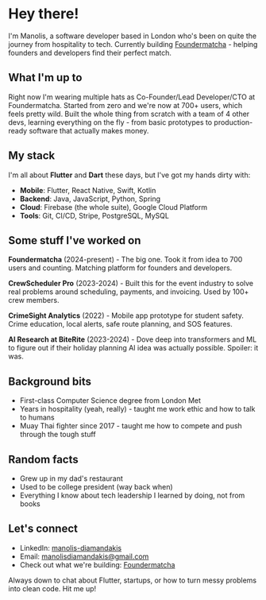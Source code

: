 # Hey there! 

I'm Manolis, a software developer based in London who's been on quite the journey from hospitality to tech. Currently building [Foundermatcha](https://www.foundermatcha.com/) - helping founders and developers find their perfect match.

## What I'm up to

Right now I'm wearing multiple hats as Co-Founder/Lead Developer/CTO at Foundermatcha. Started from zero and we're now at 700+ users, which feels pretty wild. Built the whole thing from scratch with a team of 4 other devs, learning everything on the fly - from basic prototypes to production-ready software that actually makes money.

## My stack

I'm all about **Flutter** and **Dart** these days, but I've got my hands dirty with:

- **Mobile**: Flutter, React Native, Swift, Kotlin
- **Backend**: Java, JavaScript, Python, Spring
- **Cloud**: Firebase (the whole suite), Google Cloud Platform
- **Tools**: Git, CI/CD, Stripe, PostgreSQL, MySQL

## Some stuff I've worked on

**Foundermatcha** (2024-present) - The big one. Took it from idea to 700 users and counting. Matching platform for founders and developers.

**CrewScheduler Pro** (2023-2024) - Built this for the event industry to solve real problems around scheduling, payments, and invoicing. Used by 100+ crew members.

**CrimeSight Analytics** (2022) - Mobile app prototype for student safety. Crime education, local alerts, safe route planning, and SOS features.

**AI Research at BiteRite** (2023-2024) - Dove deep into transformers and ML to figure out if their holiday planning AI idea was actually possible. Spoiler: it was.

## Background bits

- First-class Computer Science degree from London Met
- Years in hospitality (yeah, really) - taught me work ethic and how to talk to humans
- Muay Thai fighter since 2017 - taught me how to compete and push through the tough stuff

## Random facts

- Grew up in my dad's restaurant
- Used to be college president (way back when)
- Everything I know about tech leadership I learned by doing, not from books

## Let's connect

- LinkedIn: [manolis-diamandakis](https://www.linkedin.com/in/manolis-diamandakis-0a1922a7/)
- Email: manolisdiamandakis@gmail.com
- Check out what we're building: [Foundermatcha](https://www.foundermatcha.com/)

Always down to chat about Flutter, startups, or how to turn messy problems into clean code. Hit me up!
